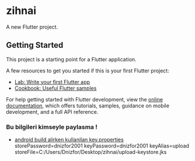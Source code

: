 # zihnai

A new Flutter project.

## Getting Started

This project is a starting point for a Flutter application.

A few resources to get you started if this is your first Flutter project:

- [Lab: Write your first Flutter app](https://docs.flutter.dev/get-started/codelab)
- [Cookbook: Useful Flutter samples](https://docs.flutter.dev/cookbook)

For help getting started with Flutter development, view the
[online documentation](https://docs.flutter.dev/), which offers tutorials,
samples, guidance on mobile development, and a full API reference.



### Bu bilgileri kimseyle paylasma !
- [android build alirken kullanilan key.properties](https://docs.flutter.dev/deployment/android)
storePassword=dnizfor2001
keyPassword=dnizfor2001
keyAlias=upload
storeFile=C:/Users/Dnizfor/Desktop/zihnai/upload-keystore.jks
